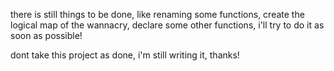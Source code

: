 there is still things to be done, like renaming some functions, create the logical map of the wannacry, declare some other functions, i'll try to do it
as soon as possible!

dont take this project as done, i'm still writing it, thanks!
